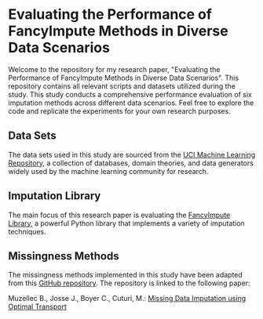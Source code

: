 # Evaluating the Performance of FancyImpute Methods in Diverse Data Scenarios
Welcome to the repository for my research paper, "Evaluating the Performance of FancyImpute Methods in Diverse Data Scenarios". This repository contains all relevant scripts and datasets utilized during the study. This study conducts a comprehensive performance evaluation of six imputation methods across different data scenarios. Feel free to explore the code and replicate the experiments for your own research purposes.

## Data Sets
The data sets used in this study are sourced from the [UCI Machine Learning Repository](https://archive.ics.uci.edu/ml/index.php), a collection of databases, domain theories, and data generators widely used by the machine learning community for research.

## Imputation Library
The main focus of this research paper is evaluating the [FancyImpute Library](https://pypi.org/project/fancyimpute/), a powerful Python library that implements a variety of imputation techniques.

## Missingness Methods
The missingness methods implemented in this study have been adapted from this [GitHub repository](https://github.com/BorisMuzellec/MissingDataOT). The repository is linked to the following paper:

Muzellec B., Josse J., Boyer C., Cuturi, M.: [Missing Data Imputation using Optimal Transport](http://arxiv.org/abs/2002.03860)